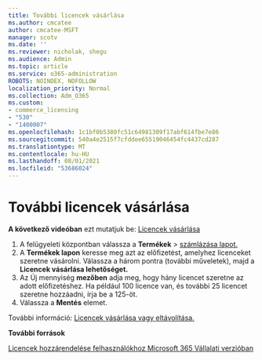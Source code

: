 ```yaml
---
title: További licencek vásárlása
ms.author: cmcatee
author: cmcatee-MSFT
manager: scotv
ms.date: ''
ms.reviewer: nicholak, shegu
ms.audience: Admin
ms.topic: article
ms.service: o365-administration
ROBOTS: NOINDEX, NOFOLLOW
localization_priority: Normal
ms.collection: Adm_O365
ms.custom:
- commerce_licensing
- "530"
- "1400007"
ms.openlocfilehash: 1c1bf0b5380fc51c64981309f17abf614fbe7e86
ms.sourcegitcommit: 540a4e2515f7cfddee65519046454fc4437cd287
ms.translationtype: MT
ms.contentlocale: hu-HU
ms.lasthandoff: 08/01/2021
ms.locfileid: "53686024"
---
```

# <a name="buy-additional-licenses"></a>További licencek vásárlása

**A következő videóban** ezt mutatjuk be: [Licencek vásárlása](https://go.microsoft.com/fwlink/p/?linkid=2154857)

1. A felügyeleti központban válassza a **Termékek**  >  [számlázása lapot.](https://go.microsoft.com/fwlink/p/?linkid=842054)
2. A **Termékek lapon** keresse meg azt az előfizetést, amelyhez licenceket szeretne vásárolni. Válassza a három pontra (további műveletek), majd a **Licencek vásárlása lehetőséget.**
3. Az Új mennyiség  **mezőben** adja meg, hogy hány licencet szeretne az adott előfizetéshez. Ha például 100 licence van, és további 25 licencet szeretne hozzáadni, írja be a 125-öt.
4. Válassza a **Mentés** elemet.

További információ: [Licencek vásárlása vagy eltávolítása.](/microsoft-365/commerce/licenses/buy-licenses)

**További források**

[Licencek hozzárendelése felhasználókhoz Microsoft 365 Vállalati verzióban](/microsoft-365/admin/manage/assign-licenses-to-users)